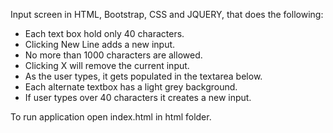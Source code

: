 Input screen in HTML, Bootstrap, CSS and JQUERY, that does the following:

- Each text box hold only 40 characters.
- Clicking New Line adds a new input.
- No more than 1000 characters are allowed.
- Clicking X will remove the current input.
- As the user types, it gets populated in the textarea below.
- Each alternate textbox has a light grey background.
- If user types over 40 characters it creates a new input.

To run application open index.html in html folder.
